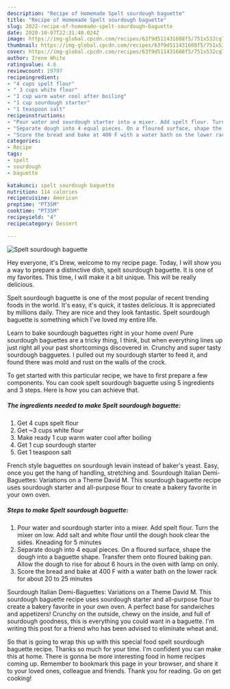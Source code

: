 ```yaml
---
description: "Recipe of Homemade Spelt sourdough baguette"
title: "Recipe of Homemade Spelt sourdough baguette"
slug: 2022-recipe-of-homemade-spelt-sourdough-baguette
date: 2020-10-07T22:31:40.024Z
image: https://img-global.cpcdn.com/recipes/63f9d511431608f5/751x532cq70/spelt-sourdough-baguette-recipe-main-photo.jpg
thumbnail: https://img-global.cpcdn.com/recipes/63f9d511431608f5/751x532cq70/spelt-sourdough-baguette-recipe-main-photo.jpg
cover: https://img-global.cpcdn.com/recipes/63f9d511431608f5/751x532cq70/spelt-sourdough-baguette-recipe-main-photo.jpg
author: Irene White
ratingvalue: 4.6
reviewcount: 19797
recipeingredient:
- "4 cups spelt flour"
- " 3 cups white flour"
- "1 cup warm water cool after boiling"
- "1 cup sourdough starter"
- "1 teaspoon salt"
recipeinstructions:
- "Pour water and sourdough starter into a mixer. Add spelt flour. Turn the mixer on low. Add salt and white flour until the dough hook clear the sides. Kneading for 5 minutes"
- "Separate dough into 4 equal pieces. On a floured surface, shape the dough into a baguette shape. Transfer them onto floured baking pan. Allow the dough to rise for about 6 hours in the oven with lamp on only."
- "Score the bread and bake at 400 F with a water bath on the lower rack for about 20 to 25 minutes"
categories:
- Recipe
tags:
- spelt
- sourdough
- baguette

katakunci: spelt sourdough baguette 
nutrition: 114 calories
recipecuisine: American
preptime: "PT35M"
cooktime: "PT35M"
recipeyield: "4"
recipecategory: Dessert

---
```



![Spelt sourdough baguette](https://img-global.cpcdn.com/recipes/63f9d511431608f5/751x532cq70/spelt-sourdough-baguette-recipe-main-photo.jpg)

Hey everyone, it's Drew, welcome to my recipe page. Today, I will show you a way to prepare a distinctive dish, spelt sourdough baguette. It is one of my favorites. This time, I will make it a bit unique. This will be really delicious.

Spelt sourdough baguette is one of the most popular of recent trending foods in the world. It's easy, it's quick, it tastes delicious. It is appreciated by millions daily. They are nice and they look fantastic. Spelt sourdough baguette is something which I've loved my entire life.

Learn to bake sourdough baguettes right in your home oven! Pure sourdough baguettes are a tricky thing, I think, but when everything lines up just right all your past shortcomings discovered in. Crunchy and super tasty sourdough bagguetes. I pulled out my sourdough starter to feed it, and found there was mold and rust on the walls of the crock.


To get started with this particular recipe, we have to first prepare a few components. You can cook spelt sourdough baguette using 5 ingredients and 3 steps. Here is how you can achieve that.

<!--inarticleads1-->

##### The ingredients needed to make Spelt sourdough baguette:

1. Get 4 cups spelt flour
1. Get  ~3 cups white flour
1. Make ready 1 cup warm water cool after boiling
1. Get 1 cup sourdough starter
1. Get 1 teaspoon salt


French style baguettes on sourdough levain instead of baker&#39;s yeast. Easy, once you get the hang of handling, stretching and. Sourdough Italian Demi-Baguettes: Variations on a Theme David M. This sourdough baguette recipe uses sourdough starter and all-purpose flour to create a bakery favorite in your own oven. 

<!--inarticleads2-->

##### Steps to make Spelt sourdough baguette:

1. Pour water and sourdough starter into a mixer. Add spelt flour. Turn the mixer on low. Add salt and white flour until the dough hook clear the sides. Kneading for 5 minutes
1. Separate dough into 4 equal pieces. On a floured surface, shape the dough into a baguette shape. Transfer them onto floured baking pan. Allow the dough to rise for about 6 hours in the oven with lamp on only.
1. Score the bread and bake at 400 F with a water bath on the lower rack for about 20 to 25 minutes


Sourdough Italian Demi-Baguettes: Variations on a Theme David M. This sourdough baguette recipe uses sourdough starter and all-purpose flour to create a bakery favorite in your own oven. A perfect base for sandwiches and appetizers! Crunchy on the outside, chewy on the inside, and full of sourdough goodness, this is everything you could want in a baguette. I&#39;m writing this post for a friend who has been advised to eliminate wheat and. 

So that is going to wrap this up with this special food spelt sourdough baguette recipe. Thanks so much for your time. I'm confident you can make this at home. There is gonna be more interesting food in home recipes coming up. Remember to bookmark this page in your browser, and share it to your loved ones, colleague and friends. Thank you for reading. Go on get cooking!
